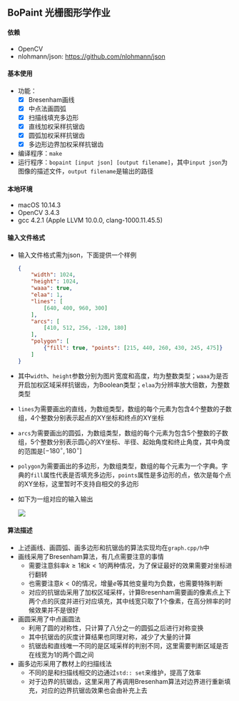 ## BoPaint 光栅图形学作业

#### 依赖

- OpenCV
- nlohmann/json: https://github.com/nlohmann/json

#### 基本使用

- 功能：
  - [x] Bresenham画线
  - [x] 中点法画圆弧
  - [x] 扫描线填充多边形
  - [x] 直线加权采样抗锯齿
  - [x] 圆弧加权采样抗锯齿
  - [x] 多边形边界加权采样抗锯齿
- 编译程序：``make``
- 运行程序：``bopaint [input json] [output filename]``，其中``input json``为图像的描述文件，``output filename``是输出的路径

#### 本地环境

- macOS 10.14.3
- OpenCV 3.4.3
- gcc 4.2.1 (Apple LLVM 10.0.0, clang-1000.11.45.5)

#### 输入文件格式

- 输入文件格式需为json，下面提供一个样例

  ```json
  {
      "width": 1024,
      "height": 1024,
      "waaa": true,
      "elaa": 1,
      "lines": [
          [640, 400, 960, 300]
      ],
      "arcs": [
          [410, 512, 256, -120, 180]
      ],
      "polygon": [
          {"fill": true, "points": [215, 440, 260, 430, 245, 475]}
      ]
  }
  ```

- 其中``width``、``height``参数分别为图片宽度和高度，均为整数类型；``waaa``为是否开启加权区域采样抗锯齿，为Boolean类型；``elaa``为分辨率放大倍数，为整数类型

- ``lines``为需要画出的直线，为数组类型，数组的每个元素为包含4个整数的子数组，4个整数分别表示起点的XY坐标和终点的XY坐标

- ``arcs``为需要画出的圆弧，为数组类型，数组的每个元素为包含5个整数的子数组，5个整数分别表示圆心的XY坐标、半径、起始角度和终止角度，其中角度的范围是$[-180^{\circ},180^{\circ}]$

- ``polygon``为需要画出的多边形，为数组类型，数组的每个元素为一个字典。字典的``fill``属性代表是否填充多边形，``points``属性是多边形的点，依次是每个点的XY坐标，这里暂时不支持自相交的多边形

- 如下为一组对应的输入输出

  ![](/Users/lyricz/Desktop/CG/BoPaint/example.jpeg)

#### 算法描述

- 上述画线、画圆弧、画多边形和抗锯齿的算法实现均在``graph.cpp/h``中
- 画线采用了Bresenham算法，有几点需要注意的事情
  - 需要注意斜率$k\ge 1$和$k<1$的两种情况，为了保证最好的效果需要对坐标进行翻转
  - 也需要注意$k<0$的情况，增量$e$等其他变量均为负数，也需要特殊判断
  - 对应的抗锯齿采用了加权区域采样，计算Bresenham需要画的像素点上下两个点的灰度并进行对应填充，其中线宽只取了1个像素，在高分辨率的时候效果并不是很好
- 画圆采用了中点画圆法
  - 利用了圆的对称性，只计算了八分之一的圆弧之后进行对称变换
  - 其中抗锯齿的灰度计算结果也同理对称，减少了大量的计算
  - 抗锯齿和直线唯一不同的是区域采样的判别不同，这里需要判断区域是否在线宽为1的两个圆之间
- 画多边形采用了教材上的扫描线法
  - 不同的是和扫描线相交的边通过``std:: set``来维护，提高了效率
  - 对于边界的抗锯齿，这里采用了再调用Bresenham算法对边界进行重新填充，对应的边界抗锯齿效果也会由补充上去